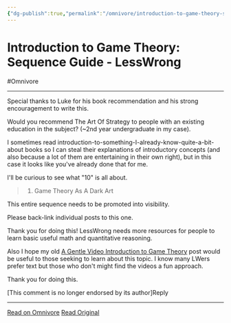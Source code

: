 ```yaml
---
{"dg-publish":true,"permalink":"/omnivore/introduction-to-game-theory-sequence-guide-less-wrong/","title":"Introduction to Game Theory: Sequence Guide - LessWrong","tags":["psychology","philosophy","readlater"],"created":"","updated":""}
---
```



# Introduction to Game Theory: Sequence Guide - LessWrong
#Omnivore


---

Special thanks to Luke for his book recommendation and his strong encouragement to write this.

Would you recommend The Art Of Strategy to people with an existing education in the subject? (\~2nd year undergraduate in my case).

I sometimes read introduction-to-something-I-already-know-quite-a-bit-about books so I can steal their explanations of introductory concepts (and also because a lot of them are entertaining in their own right), but in this case it looks like you've already done that for me.

I'll be curious to see what "10" is all about. 

> 1. Game Theory As A Dark Art

This entire sequence needs to be promoted into visibility.

Please back-link individual posts to this one.

Thank you for doing this! LessWrong needs more resources for people to learn basic useful math and quantitative reasoning. 

Also I hope my old [A Gentle Video Introduction to Game Theory](https://www.lesswrong.com/lw/8nw/link%5Fa%5Fgentle%5Fvideo%5Fintroduction%5Fto%5Fgame%5Ftheory/) post would be useful to those seeking to learn about this topic. I know many LWers prefer text but those who don't might find the videos a fun approach. 

Thank you for doing this.

\[This comment is no longer endorsed by its author\]Reply

---

[Read on Omnivore](https://omnivore.app/me/introduction-to-game-theory-sequence-guide-less-wrong-1884f23d45d)
[Read Original](https://www.lesswrong.com/posts/QxZs5Za4qXBegXCgu/introduction-to-game-theory-sequence-guide)
